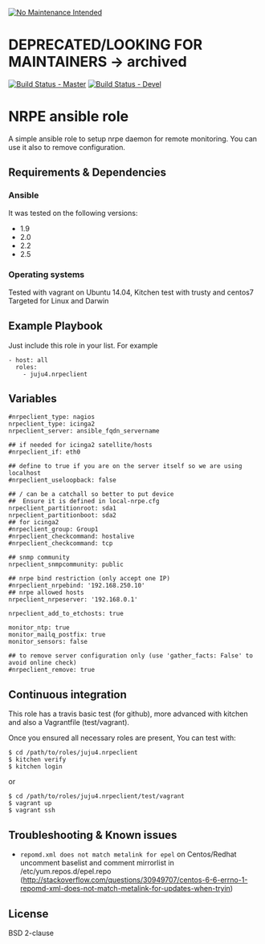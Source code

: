 [![No Maintenance Intended](http://unmaintained.tech/badge.svg)](http://unmaintained.tech/)
# DEPRECATED/LOOKING FOR MAINTAINERS -> archived

[![Build Status - Master](https://travis-ci.com/juju4/ansible-nrpeclient.svg?branch=master)](https://travis-ci.com/juju4/ansible-nrpeclient)
[![Build Status - Devel](https://travis-ci.com/juju4/ansible-nrpeclient.svg?branch=devel)](https://travis-ci.com/juju4/ansible-nrpeclient/branches)
# NRPE ansible role

A simple ansible role to setup nrpe daemon for remote monitoring.
You can use it also to remove configuration.

## Requirements & Dependencies

### Ansible
It was tested on the following versions:
 * 1.9
 * 2.0
 * 2.2
 * 2.5

### Operating systems

Tested with vagrant on Ubuntu 14.04, Kitchen test with trusty and centos7
Targeted for Linux and Darwin

## Example Playbook

Just include this role in your list.
For example

```
- host: all
  roles:
    - juju4.nrpeclient
```

## Variables

```
#nrpeclient_type: nagios
nrpeclient_type: icinga2
nrpeclient_server: ansible_fqdn_servername

## if needed for icinga2 satellite/hosts
#nrpeclient_if: eth0

## define to true if you are on the server itself so we are using localhost
#nrpeclient_useloopback: false

## / can be a catchall so better to put device
##  Ensure it is defined in local-nrpe.cfg
nrpeclient_partitionroot: sda1
nrpeclient_partitionboot: sda2
## for icinga2
#nrpeclient_group: Group1
#nrpeclient_checkcommand: hostalive
#nrpeclient_checkcommand: tcp

## snmp community
nrpeclient_snmpcommunity: public

## nrpe bind restriction (only accept one IP)
#nrpeclient_nrpebind: '192.168.250.10'
## nrpe allowed hosts
nrpeclient_nrpeserver: '192.168.0.1'

nrpeclient_add_to_etchosts: true

monitor_ntp: true
monitor_mailq_postfix: true
monitor_sensors: false

## to remove server configuration only (use 'gather_facts: False' to avoid online check)
#nrpeclient_remove: true
```

## Continuous integration

This role has a travis basic test (for github), more advanced with kitchen and also a Vagrantfile (test/vagrant).

Once you ensured all necessary roles are present, You can test with:
```
$ cd /path/to/roles/juju4.nrpeclient
$ kitchen verify
$ kitchen login
```
or
```
$ cd /path/to/roles/juju4.nrpeclient/test/vagrant
$ vagrant up
$ vagrant ssh
```

## Troubleshooting & Known issues

* ```repomd.xml does not match metalink for epel``` on Centos/Redhat
uncomment baselist and comment mirrorlist in /etc/yum.repos.d/epel.repo
(http://stackoverflow.com/questions/30949707/centos-6-6-errno-1-repomd-xml-does-not-match-metalink-for-updates-when-tryin)


## License

BSD 2-clause

